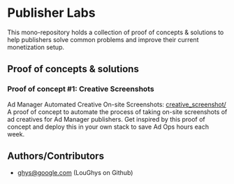 
# Publisher Labs

This mono-repository holds a collection of proof of concepts & solutions to help publishers solve common problems and improve their current monetization setup.

## Proof of concepts & solutions

### Proof of concept #1:  Creative Screenshots

Ad Manager Automated Creative On-site Screenshots: [creative_screenshot/](creative_screenshot/README.md)
A proof of concept to automate the process of taking on-site screenshots of ad creatives for Ad Manager publishers.
Get inspired by this proof of concept and deploy this in your own stack to save Ad Ops hours each week.

## Authors/Contributors

- ghys@google.com (LouGhys on Github)

